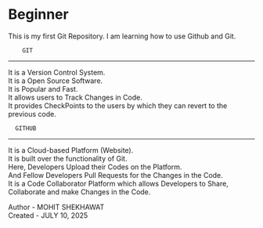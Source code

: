 # Beginner
This is my first Git Repository. I am learning how to use Github and Git.

        GIT
--------------------
It is a Version Control System. <br>
It is a Open Source Software. <br>
It is Popular and Fast. <br>
It allows users to Track Changes in Code. <br>
It provides CheckPoints to the users by which they can revert to the previous code. <br>


      GITHUB
----------------------
It is a Cloud-based Platform (Website). <br>
It is built over the functionality of Git. <br>
Here, Developers Upload their Codes on the Platform. <br>
And Fellow Developers Pull Requests for the Changes in the Code. <br>
It is a Code Collaborator Platform which allows Developers to Share, Collaborate and make Changes in the Code. <br>

Author - MOHIT SHEKHAWAT <br>
Created - JULY 10, 2025 
